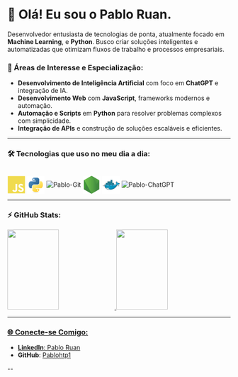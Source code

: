 # 👋 Olá! Eu sou o Pablo Ruan.

Desenvolvedor entusiasta de tecnologias de ponta, atualmente focado em **Machine Learning**, e **Python**. Busco criar soluções inteligentes e automatizadas que otimizam fluxos de trabalho e processos empresariais.

### 🚀 Áreas de Interesse e Especialização:

- **Desenvolvimento de Inteligência Artificial** com foco em **ChatGPT** e integração de IA.
- **Desenvolvimento Web** com **JavaScript**, frameworks modernos e automação.
- **Automação e Scripts** em **Python** para resolver problemas complexos com simplicidade.
- **Integração de APIs** e construção de soluções escaláveis e eficientes.

---

### 🛠️ Tecnologias que uso no meu dia a dia:

<div style="display: inline_block"><br>
  <img align="center" alt="Pablo-Js" heigth="30" width="40" src="https://raw.githubusercontent.com/devicons/devicon/master/icons/javascript/javascript-plain.svg">
  <img align="center" alt="Pablo-Python" heigth="30" width="40" src="https://raw.githubusercontent.com/devicons/devicon/master/icons/python/python-original.svg">
  <img align="center" alt="Pablo-Git" heigth="30" width="40" src="https://cdn.jsdelivr.net/gh/devicons/devicon/icons/git/git-original.svg"/>
  <img align="center" alt="Pablo-NodeJS" heigth="30" width="40" src="https://raw.githubusercontent.com/devicons/devicon/master/icons/nodejs/nodejs-original.svg">
  <img align="center" alt="Pablo-Docker" heigth="30" width="40" src="https://raw.githubusercontent.com/devicons/devicon/master/icons/docker/docker-original.svg">
  <img align="center" alt="Pablo-ChatGPT" heigth="30" width="40" src="https://upload.wikimedia.org/wikipedia/commons/0/04/ChatGPT_logo.svg">
</div>

---

### ⚡ GitHub Stats:

<div>
<a href="https://github.com/Pablohtp1">
<img height="180em" width="48%" src="https://github-readme-stats.vercel.app/api?username=Pablohtp1&show_icons=true&theme=dark&include_all_commits=true&count_private=true"/>
<img height="180em" width="48%" src="https://github-readme-stats.vercel.app/api/top-langs/?username=Pablohtp1&layout=compact&langs_count=10&theme=dark"/>
</div>

---

### 🌐 Conecte-se Comigo:

- **LinkedIn**: [Pablo Ruan](https://www.linkedin.com/in/pablo-ruan-64688a19a/)
- **GitHub**: [Pablohtp1](https://github.com/Pablohtp1)

--
